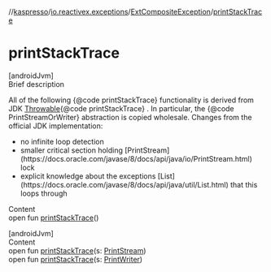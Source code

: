 //[kaspresso](../../index.md)/[io.reactivex.exceptions](../index.md)/[ExtCompositeException](index.md)/[printStackTrace](print-stack-trace.md)



# printStackTrace  
[androidJvm]  
Brief description  




All of the following {@code printStackTrace} functionality is derived from JDK [Throwable](https://docs.oracle.com/javase/8/docs/api/java/lang/Throwable.html){@code printStackTrace} . In particular, the {@code PrintStreamOrWriter} abstraction is copied wholesale. Changes from the official JDK implementation:

<ul><li>no infinite loop detection</li><li>smaller critical section holding [PrintStream](https://docs.oracle.com/javase/8/docs/api/java/io/PrintStream.html) lock</li><li>explicit knowledge about the exceptions [List](https://docs.oracle.com/javase/8/docs/api/java/util/List.html) that this loops through</li></ul>

  
Content  
open fun [printStackTrace](print-stack-trace.md)()  


[androidJvm]  
Content  
open fun [printStackTrace](print-stack-trace.md)(s: [PrintStream](https://docs.oracle.com/javase/8/docs/api/java/io/PrintStream.html))  
open fun [printStackTrace](print-stack-trace.md)(s: [PrintWriter](https://docs.oracle.com/javase/8/docs/api/java/io/PrintWriter.html))  



